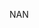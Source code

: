 NAN


<!--
**ResplendentHusky/ResplendentHusky** is a ✨ _special_ ✨ repository because its `README.md` (this file) appears on your GitHub profile.

Here are some ideas to get you started:


-->
